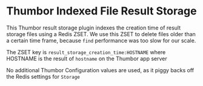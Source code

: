 # Thumbor Indexed File Result Storage

This Thumbor result storage plugin indexes the creation time of result storage files
using a Redis ZSET. We use this ZSET to delete files older than a certain time frame,
because `find` performance was too slow for our scale.

The ZSET key is `result_storage_creation_time:HOSTNAME` where HOSTNAME is the result of `hostname` on the Thumbor app server

No additional Thumbor Configuration values are used, as it piggy backs off the Redis settings for `Storage`
